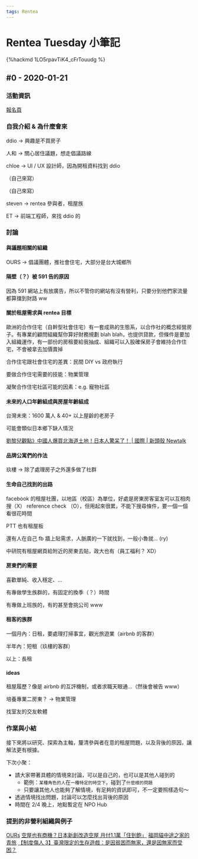 ```yaml
---
tags: Rentea
---
```

# Rentea Tuesday 小筆記

{%hackmd 1LO5rpavTiK4_cFrTouudg %}

## #0 - 2020-01-21


### 活動資訊

[報名頁](https://rentea.kktix.cc/events/d0c2becd)

### 自我介紹 & 為什麼會來

ddio -> 興趣是不買房子

人和 -> 關心居住議題，想走倡議路線

chloe -> UI / UX 設計師，因為開租資料找到 ddio

（自己來寫）

（自己來寫）

steven -> rentea 參與者，租屋族

ET -> 前端工程師，來找 ddio 的

### 討論

#### 與議題相關的組織

OURS -> 倡議團體，推社會住宅，大部分是台大城鄉所

#### 隔壁（？）被 591 告的原因

因為 591 網站上有放廣告，所以不管你的網站有沒有營利，只要分到他們家流量都算擋到財路 ww

#### 關於租屋需求與 rentea 目標

歐洲的合作住宅（自幹型社會住宅）有一套成熟的生態系，以合作社的概念經營房子。有專業的顧問組織幫你算好財務規劃 blah blah，也提供貸款，但條件是要加入組織運作，有一部份的房租要給我抽成、組織可以入股確保房子會維持合作住宅，不會被拿去加價賣掉

合作住宅跟社會住宅的差異：民間 DIY vs 政府執行

要做合作住宅需要的技能：物業管理

凝聚合作住宅社區可能的因素：e.g. 寵物社區

#### 未來的人口年齡組成與房屋年齡組成

台灣未來：1600 萬人 & 40+ 以上屋齡的老房子

可能會類似日本鄉下缺人情況

[劉黎兒觀點》中國人爆買北海道土地！日本人驚呆了！ | 國際 | 新頭殼 Newtalk](https://newtalk.tw/news/view/2017-09-07/97144)

#### 品牌公寓們的作法

玖樓 -> 除了處理房子之外還多做了社群

#### 生命自己找到的出路

facebook 的租屋社團，以地區（校區）為單位，好處是房東房客室友可以互相肉搜（X） reference check （O），但用起來很累，不能下搜尋條件，要一個一個看很花時間

PTT 也有租屋板

還有人在自己 fb 牆上貼需求，人脈廣的一下就找到，一般小魯就... (ry)

中研院有租屋網頁給附近的房東去貼，政大也有（員工福利？ XD）

#### 房東們的需要

喜歡單純、收入穩定、...

有專做學生族群的，有固定的換季（？）時間

有專做上班族的，有的甚至會挑公司 www

#### 租客的族群

一個月內：日租，要處理打掃事宜，觀光旅遊業（airbnb 的客群）

半年內：短租（玖樓的客群）

以上：長租


#### ideas

租屋履歷？像是 airbnb 的互評機制，或者求職天眼通...（然後會被告 www）

培養專業二房東？ -> 物業管理

找室友的交友軟體


### 作業與小結

接下來將以研究、探索為主軸，釐清參與者在意的租屋問題，以及背後的原因，讓解法更有根據。

下次小聚：
- 請大家帶著具體的情境來討論，可以是自己的，也可以是其他人碰到的
  - 範例：`某種角色的人`在`一種特定的時空下`，碰到了`什麼樣的問題`
  - 只要讓其他人也能夠了解情境，有足夠的資訊即可，不一定要照樣造句～
- 透過情境找出問題，討論可以怎麼找出背後的原因
- 時間在 2/4 晚上，地點暫定在 NPO Hub

### 提到的非營利組織與例子
[OURs](https://ours.org.tw/)
[空屋也有商機？日本新創改造空屋 月付1.1萬「住到飽」](https://ec.ltn.com.tw/article/breakingnews/3017434)
[福岡貓中途之家的青旅](https://www.nekokura.co.jp/)
[【制度傷人 3】臺灣限定的生存遊戲：是因貧困而無家，還是因無家而受困？](https://rightplus.org/2020/01/01/social-institution-fin/)